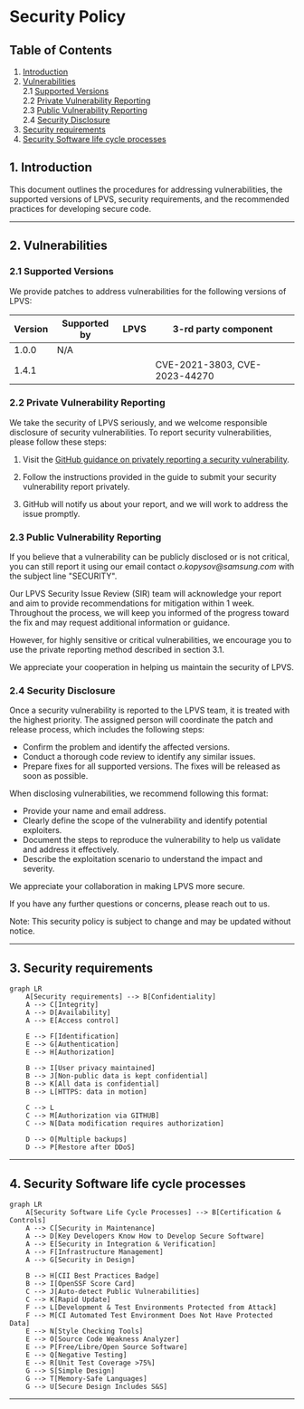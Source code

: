 # Security Policy

## Table of Contents
1. [Introduction](#1-introduction)
2. [Vulnerabilities](#2-vulnerabilities)  
    2.1 [Supported Versions](#21-supported-versions)  
    2.2 [Private Vulnerability Reporting](#22-private-vulnerability-reporting)  
    2.3 [Public Vulnerability Reporting](#23-public-vulnerability-reporting)  
    2.4 [Security Disclosure](#24-security-disclosure)  
3. [Security requirements](#3-security-requirements)  
4. [Security Software life cycle processes](#4-security-software-life-cycle-processes)

## 1. Introduction

This document outlines the procedures for addressing vulnerabilities, the supported versions of LPVS, security requirements, and the recommended practices for developing secure code.

---

## 2. Vulnerabilities

### 2.1 Supported Versions

We provide patches to address vulnerabilities for the following versions of LPVS:

| Version     | Supported by | LPVS               | 3-rd party component                           |
| ----------- | ------------ | ------------------ | ---------------------------------------------- |
| 1.0.0       | N/A          |                    |                                                |
| 1.4.1       |              |                    | CVE-2021-3803, CVE-2023-44270                  |

### 2.2 Private Vulnerability Reporting

We take the security of LPVS seriously, and we welcome responsible disclosure of security vulnerabilities. To report security vulnerabilities, please follow these steps:

1. Visit the [GitHub guidance on privately reporting a security vulnerability](https://docs.github.com/en/code-security/security-advisories/guidance-on-reporting-and-writing/privately-reporting-a-security-vulnerability).

2. Follow the instructions provided in the guide to submit your security vulnerability report privately.

3. GitHub will notify us about your report, and we will work to address the issue promptly.

### 2.3 Public Vulnerability Reporting

If you believe that a vulnerability can be publicly disclosed or is not critical, you can still report it using our email contact _o.kopysov@samsung.com_ with the subject line "SECURITY". 

Our LPVS Security Issue Review (SIR) team will acknowledge your report and aim to provide recommendations for mitigation within 1 week. Throughout the process, we will keep you informed of the progress toward the fix and may request additional information or guidance.

However, for highly sensitive or critical vulnerabilities, we encourage you to use the private reporting method described in section 3.1.

We appreciate your cooperation in helping us maintain the security of LPVS.

### 2.4 Security Disclosure

Once a security vulnerability is reported to the LPVS team, it is treated with the highest priority. The assigned person will coordinate the patch and release process, which includes the following steps:

- Confirm the problem and identify the affected versions.
- Conduct a thorough code review to identify any similar issues.
- Prepare fixes for all supported versions. The fixes will be released as soon as possible.

When disclosing vulnerabilities, we recommend following this format:

- Provide your name and email address.
- Clearly define the scope of the vulnerability and identify potential exploiters.
- Document the steps to reproduce the vulnerability to help us validate and address it effectively.
- Describe the exploitation scenario to understand the impact and severity.

We appreciate your collaboration in making LPVS more secure.

If you have any further questions or concerns, please reach out to us.

Note: This security policy is subject to change and may be updated without notice.

---

## 3. Security requirements

```mermaid
graph LR
    A[Security requirements] --> B[Confidentiality]
    A --> C[Integrity]
    A --> D[Availability]
    A --> E[Access control]

    E --> F[Identification]
    E --> G[Authentication]
    E --> H[Authorization]

    B --> I[User privacy maintained]
    B --> J[Non-public data is kept confidential]
    B --> K[All data is confidential]
    B --> L[HTTPS: data in motion]

    C --> L
    C --> M[Authorization via GITHUB]
    C --> N[Data modification requires authorization]

    D --> O[Multiple backups]
    D --> P[Restore after DDoS]
```

---

## 4. Security Software life cycle processes

```mermaid
graph LR
    A[Security Software Life Cycle Processes] --> B[Certification & Controls]
    A --> C[Security in Maintenance]
    A --> D[Key Developers Know How to Develop Secure Software]
    A --> E[Security in Integration & Verification]
    A --> F[Infrastructure Management]
    A --> G[Security in Design]

    B --> H[CII Best Practices Badge]
    B --> I[OpenSSF Score Card]
    C --> J[Auto-detect Public Vulnerabilities]
    C --> K[Rapid Update]
    F --> L[Development & Test Environments Protected from Attack]
    F --> M[CI Automated Test Environment Does Not Have Protected Data]
    E --> N[Style Checking Tools]
    E --> O[Source Code Weakness Analyzer]
    E --> P[Free/Libre/Open Source Software]
    E --> Q[Negative Testing]
    E --> R[Unit Test Coverage >75%]
    G --> S[Simple Design]
    G --> T[Memory-Safe Languages]
    G --> U[Secure Design Includes S&S]
```
---
